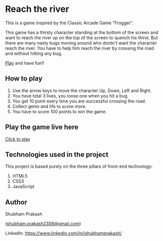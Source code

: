 # Reach the river

This is a game inspired by the Classic Arcade Game "Frogger".

This game has a thirsty character standing at the bottom of the screen and want to reach the river up on the top of the
screen to quench his thirst. But there are many nasty bugs moving around who dontn't want
the character reach the river. You have to help him reach the river by crossing the road and without hitting any bug.

[Play](https://i-shubhamprakash.github.io/reach-the-river-game/) and have fun!!

## How to play

1. Use the arrow keys to move the character Up, Down, Left and Right.
2. You have total 3 lives, you loose one when you hit a bug.
3. You get 10 point every time you are successful crossing the road.
4. Collect gems and life to score more.
5. You have to score 100 points to win the game.

## Play the game live here

[Click to play](https://i-shubhamprakash.github.io/reach-the-river-game/)

## Technologies used in the project

This project is based purely on the three pillars of front-end technology:

1. HTML5
2. CSS3
3. JavaScript

## Author

Shubham Prakash

(shubham.prakash2308@gmail.com)

LinkedIn: https://www.linkedin.com/in/ishubhamprakash/
